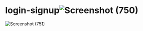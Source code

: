 # login-signup![Screenshot (750)](https://user-images.githubusercontent.com/109726407/180201435-e6b22b2d-0a76-4525-9c43-78a7c9d022cd.png)
![Screenshot (751)](https://user-images.githubusercontent.com/109726407/180201450-7e90bb11-d350-44dd-bd73-1109c423f4a7.png)
